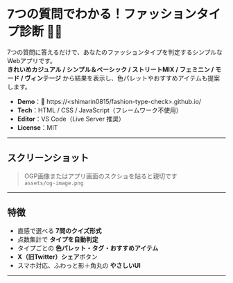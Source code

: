 # 7つの質問でわかる！ファッションタイプ診断 👗✨

7つの質問に答えるだけで、あなたのファッションタイプを判定するシンプルなWebアプリです。  
**きれいめカジュアル / シンプル＆ベーシック / ストリートMIX / フェミニン / モード / ヴィンテージ** から結果を表示し、色パレットやおすすめアイテムも提案します。

- **Demo**：🔗 https://<shimarin0815/fashion-type-check>.github.io/
- **Tech**：HTML / CSS / JavaScript（フレームワーク不使用）
- **Editor**：VS Code（Live Server 推奨）
- **License**：MIT

---

## スクリーンショット
> OGP画像またはアプリ画面のスクショを貼ると親切です  
> `assets/og-image.png`

---

## 特徴
- 直感で選べる **7問のクイズ形式**
- 点数集計で **タイプを自動判定**
- タイプごとの **色パレット・タグ・おすすめアイテム**
- **X（旧Twitter）シェア**ボタン
- スマホ対応、ふわっと影＋角丸の **やさしいUI**

---



